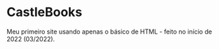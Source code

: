 # CastleBooks
 Meu primeiro site usando apenas o básico de HTML - feito no início de 2022 (03/2022).
